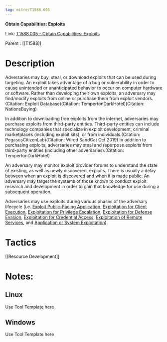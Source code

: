 ```yaml
---
tag: mitre/T1588.005
---
```


**Obtain Capabilities: Exploits**

Link: [T1588.005 - Obtain Capabilities: Exploits](https://attack.mitre.org/techniques/T1588/005)

Parent : [[T1588]]


# Description

Adversaries may buy, steal, or download exploits that can be used during targeting. An exploit takes advantage of a bug or vulnerability in order to cause unintended or unanticipated behavior to occur on computer hardware or software. Rather than developing their own exploits, an adversary may find/modify exploits from online or purchase them from exploit vendors.(Citation: Exploit Database)(Citation: TempertonDarkHotel)(Citation: NationsBuying)

In addition to downloading free exploits from the internet, adversaries may purchase exploits from third-party entities. Third-party entities can include technology companies that specialize in exploit development, criminal marketplaces (including exploit kits), or from individuals.(Citation: PegasusCitizenLab)(Citation: Wired SandCat Oct 2019) In addition to purchasing exploits, adversaries may steal and repurpose exploits from third-party entities (including other adversaries).(Citation: TempertonDarkHotel)

An adversary may monitor exploit provider forums to understand the state of existing, as well as newly discovered, exploits. There is usually a delay between when an exploit is discovered and when it is made public. An adversary may target the systems of those known to conduct exploit research and development in order to gain that knowledge for use during a subsequent operation.

Adversaries may use exploits during various phases of the adversary lifecycle (i.e. [Exploit Public-Facing Application](https://attack.mitre.org/techniques/T1190), [Exploitation for Client Execution](https://attack.mitre.org/techniques/T1203), [Exploitation for Privilege Escalation](https://attack.mitre.org/techniques/T1068), [Exploitation for Defense Evasion](https://attack.mitre.org/techniques/T1211), [Exploitation for Credential Access](https://attack.mitre.org/techniques/T1212), [Exploitation of Remote Services](https://attack.mitre.org/techniques/T1210), and [Application or System Exploitation](https://attack.mitre.org/techniques/T1499/004)).

# Tactics


[[Resource Development]]


# Notes:

## Linux

Use Tool Template here

## Windows

Use Tool Template here